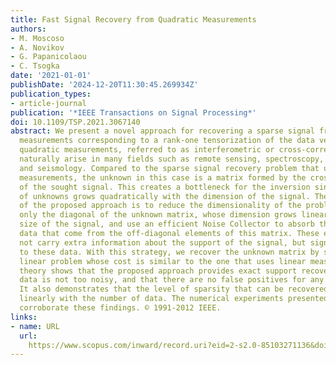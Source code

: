 ```yaml
---
title: Fast Signal Recovery from Quadratic Measurements
authors:
- M. Moscoso
- A. Novikov
- G. Papanicolaou
- C. Tsogka
date: '2021-01-01'
publishDate: '2024-12-20T11:30:45.269934Z'
publication_types:
- article-journal
publication: '*IEEE Transactions on Signal Processing*'
doi: 10.1109/TSP.2021.3067140
abstract: We present a novel approach for recovering a sparse signal from quadratic
  measurements corresponding to a rank-one tensorization of the data vector. Such
  quadratic measurements, referred to as interferometric or cross-correlated data,
  naturally arise in many fields such as remote sensing, spectroscopy, holography
  and seismology. Compared to the sparse signal recovery problem that uses linear
  measurements, the unknown in this case is a matrix formed by the cross correlations
  of the sought signal. This creates a bottleneck for the inversion since the number
  of unknowns grows quadratically with the dimension of the signal. The main idea
  of the proposed approach is to reduce the dimensionality of the problem by recovering
  only the diagonal of the unknown matrix, whose dimension grows linearly with the
  size of the signal, and use an efficient Noise Collector to absorb the cross-correlated
  data that come from the off-diagonal elements of this matrix. These elements do
  not carry extra information about the support of the signal, but significantly contribute
  to these data. With this strategy, we recover the unknown matrix by solving a convex
  linear problem whose cost is similar to the one that uses linear measurements. Our
  theory shows that the proposed approach provides exact support recovery when the
  data is not too noisy, and that there are no false positives for any level of noise.
  It also demonstrates that the level of sparsity that can be recovered scales almost
  linearly with the number of data. The numerical experiments presented in the paper
  corroborate these findings. © 1991-2012 IEEE.
links:
- name: URL
  url: 
    https://www.scopus.com/inward/record.uri?eid=2-s2.0-85103271136&doi=10.1109%2fTSP.2021.3067140&partnerID=40&md5=237b2603c3910c97e6374f8e2cb09ac8
---
```


